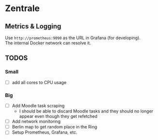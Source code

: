 # Zentrale

## Metrics & Logging
Use `http://prometheus:9090` as the URL in Grafana (for developing).  
The internal Docker network can resolve it.

## TODOS

### Small
- [ ] add all cores to CPU usage

### Big
- [ ] Add Moodle task scraping  
  - I should be able to discard Moodle tasks and they should no longer appear even though they get refetched
- [ ] Add network monitoring
- [ ] Berlin map to get random place in the Ring
- [ ] Setup Prometheus, Grafana, etc.
